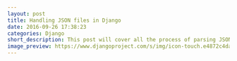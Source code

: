 ```yaml
---
layout: post
title: Handling JSON files in Django
date: 2016-09-26 17:38:23
categories: Django
short_description: This post will cover all the process of parsing JSON with Django.
image_preview: https://www.djangoproject.com/s/img/icon-touch.e4872c4da341.png
---
```

